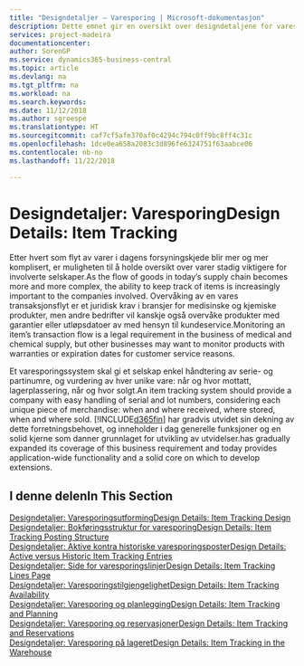 ```yaml
---
title: "Designdetaljer – Varesporing | Microsoft-dokumentasjon"
description: Dette emnet gir en oversikt over designdetaljene for varesporing.
services: project-madeira
documentationcenter: 
author: SorenGP
ms.service: dynamics365-business-central
ms.topic: article
ms.devlang: na
ms.tgt_pltfrm: na
ms.workload: na
ms.search.keywords: 
ms.date: 11/12/2018
ms.author: sgroespe
ms.translationtype: HT
ms.sourcegitcommit: caf7cf5afe370af0c4294c794c0ff9bc8ff4c31c
ms.openlocfilehash: 1dce0ea658a2083c3d896fe6324751f63aabce06
ms.contentlocale: nb-no
ms.lasthandoff: 11/22/2018

---
```

# <a name="design-details-item-tracking"></a><span data-ttu-id="c5863-103">Designdetaljer: Varesporing</span><span class="sxs-lookup"><span data-stu-id="c5863-103">Design Details: Item Tracking</span></span>
<span data-ttu-id="c5863-104">Etter hvert som flyt av varer i dagens forsyningskjede blir mer og mer komplisert, er muligheten til å holde oversikt over varer stadig viktigere for involverte selskaper.</span><span class="sxs-lookup"><span data-stu-id="c5863-104">As the flow of goods in today’s supply chain becomes more and more complex, the ability to keep track of items is increasingly important to the companies involved.</span></span> <span data-ttu-id="c5863-105">Overvåking av en vares transaksjonsflyt er et juridisk krav i bransjer for medisinske og kjemiske produkter, men andre bedrifter vil kanskje også overvåke produkter med garantier eller utløpsdatoer av med hensyn til kundeservice.</span><span class="sxs-lookup"><span data-stu-id="c5863-105">Monitoring an item’s transaction flow is a legal requirement in the business of medical and chemical supply, but other businesses may want to monitor products with warranties or expiration dates for customer service reasons.</span></span>  

<span data-ttu-id="c5863-106">Et varesporingssystem skal gi et selskap enkel håndtering av serie- og partinumre, og vurdering av hver unike vare: når og hvor mottatt, lagerplassering, når og hvor solgt.</span><span class="sxs-lookup"><span data-stu-id="c5863-106">An item tracking system should provide a company with easy handling of serial and lot numbers, considering each unique piece of merchandise: when and where received, where stored, when and where sold.</span></span> [!INCLUDE[d365fin](includes/d365fin_md.md)] <span data-ttu-id="c5863-107">har gradvis utvidet sin dekning av dette forretningsbehovet, og inneholder i dag generelle funksjoner og en solid kjerne som danner grunnlaget for utvikling av utvidelser.</span><span class="sxs-lookup"><span data-stu-id="c5863-107">has gradually expanded its coverage of this business requirement and today provides application-wide functionality and a solid core on which to develop extensions.</span></span>  

## <a name="in-this-section"></a><span data-ttu-id="c5863-108">I denne delen</span><span class="sxs-lookup"><span data-stu-id="c5863-108">In This Section</span></span>  
[<span data-ttu-id="c5863-109">Designdetaljer: Varesporingsutforming</span><span class="sxs-lookup"><span data-stu-id="c5863-109">Design Details: Item Tracking Design</span></span>](design-details-item-tracking-design.md)  
[<span data-ttu-id="c5863-110">Designdetaljer: Bokføringsstruktur for varesporing</span><span class="sxs-lookup"><span data-stu-id="c5863-110">Design Details: Item Tracking Posting Structure</span></span>](design-details-item-tracking-posting-structure.md)  
[<span data-ttu-id="c5863-111">Designdetaljer: Aktive kontra historiske varesporingsposter</span><span class="sxs-lookup"><span data-stu-id="c5863-111">Design Details: Active versus Historic Item Tracking Entries</span></span>](design-details-active-versus-historic-item-tracking-entries.md)  
[<span data-ttu-id="c5863-112">Designdetaljer: Side for varesporingslinjer</span><span class="sxs-lookup"><span data-stu-id="c5863-112">Design Details: Item Tracking Lines Page</span></span>](design-details-item-tracking-lines-window.md)  
[<span data-ttu-id="c5863-113">Designdetaljer: Varesporingstilgjengelighet</span><span class="sxs-lookup"><span data-stu-id="c5863-113">Design Details: Item Tracking Availability</span></span>](design-details-item-tracking-availability.md)  
[<span data-ttu-id="c5863-114">Designdetaljer: Varesporing og planlegging</span><span class="sxs-lookup"><span data-stu-id="c5863-114">Design Details: Item Tracking and Planning</span></span>](design-details-item-tracking-and-planning.md)  
[<span data-ttu-id="c5863-115">Designdetaljer: Varesporing og reservasjoner</span><span class="sxs-lookup"><span data-stu-id="c5863-115">Design Details: Item Tracking and Reservations</span></span>](design-details-item-tracking-and-reservations.md)  
[<span data-ttu-id="c5863-116">Designdetaljer: Varesporing på lageret</span><span class="sxs-lookup"><span data-stu-id="c5863-116">Design Details: Item Tracking in the Warehouse</span></span>](design-details-item-tracking-in-the-warehouse.md)

